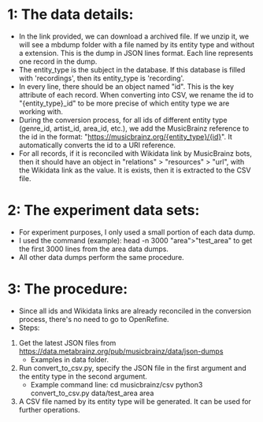 # 1: The data details:
-   In the link provided, we can download a archived file. If we unzip it, we will see a mbdump folder with a file named by its entity type and without a extension. This is the dump in JSON lines format. Each line represents one record in the dump. 
-   The entity_type is the subject in the database. If this database is filled with 'recordings', then its entity_type is 'recording'.
-   In every line, there should be an object named "id". This is the key attribute of each record. When converting into CSV, we rename the id to "{entity_type}_id" to be more precise of which entity type we are working with.
-   During the conversion process, for all ids of different entity type (genre_id, artist_id, area_id, etc.), we add the MusicBrainz reference to the id in the format: "https://musicbrainz.org/{entity_type}/{id}". It automatically converts the id to a URI reference.
-   For all records, if it is reconciled with Wikidata link by MusicBrainz bots, then it should have an object in "relations" > "resources" > "url", with the Wikidata link as the value. It is exists, then it is extracted to the CSV file.

# 2: The experiment data sets:
-   For experiment purposes, I only used a small portion of each data dump. 
-   I used the command (example): 
        head -n 3000 "area">"test_area"
    to get the first 3000 lines from the area data dumps.
-   All other data dumps perform the same procedure.

# 3: The procedure:
-   Since all ids and Wikidata links are already reconciled in the conversion process, there's no need to go to OpenRefine.
-   Steps:
1.  Get the latest JSON files from https://data.metabrainz.org/pub/musicbrainz/data/json-dumps
    *  Examples in data folder.
2.  Run convert_to_csv.py, specify the JSON file in the first argument and the entity type in the second argument.
    *  Example command line: 
            cd musicbrainz/csv
            python3 convert_to_csv.py data/test_area area
3.  A CSV file named by its entity type will be generated. It can be used for further operations.